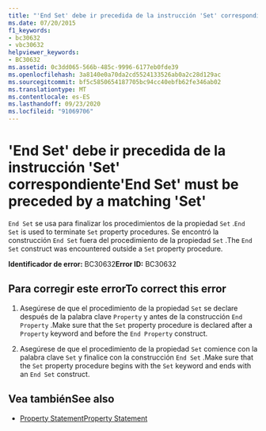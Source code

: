 ```yaml
---
title: "'End Set' debe ir precedida de la instrucción 'Set' correspondiente"
ms.date: 07/20/2015
f1_keywords:
- bc30632
- vbc30632
helpviewer_keywords:
- BC30632
ms.assetid: 0c3dd065-566b-485c-9996-6177eb0fde39
ms.openlocfilehash: 3a8140e0a70da2cd5524133526ab0a2c28d129ac
ms.sourcegitcommit: bf5c5850654187705bc94cc40ebfb62fe346ab02
ms.translationtype: MT
ms.contentlocale: es-ES
ms.lasthandoff: 09/23/2020
ms.locfileid: "91069706"
---
```

# <a name="end-set-must-be-preceded-by-a-matching-set"></a><span data-ttu-id="e5890-102">'End Set' debe ir precedida de la instrucción 'Set' correspondiente</span><span class="sxs-lookup"><span data-stu-id="e5890-102">'End Set' must be preceded by a matching 'Set'</span></span>

<span data-ttu-id="e5890-103">`End Set` se usa para finalizar los procedimientos de la propiedad `Set` .</span><span class="sxs-lookup"><span data-stu-id="e5890-103">`End Set` is used to terminate `Set` property procedures.</span></span> <span data-ttu-id="e5890-104">Se encontró la construcción `End Set` fuera del procedimiento de la propiedad `Set` .</span><span class="sxs-lookup"><span data-stu-id="e5890-104">The `End Set` construct was encountered outside a `Set` property procedure.</span></span>  
  
 <span data-ttu-id="e5890-105">**Identificador de error:** BC30632</span><span class="sxs-lookup"><span data-stu-id="e5890-105">**Error ID:** BC30632</span></span>  
  
## <a name="to-correct-this-error"></a><span data-ttu-id="e5890-106">Para corregir este error</span><span class="sxs-lookup"><span data-stu-id="e5890-106">To correct this error</span></span>  
  
1. <span data-ttu-id="e5890-107">Asegúrese de que el procedimiento de la propiedad `Set` se declare después de la palabra clave `Property` y antes de la construcción `End Property` .</span><span class="sxs-lookup"><span data-stu-id="e5890-107">Make sure that the `Set` property procedure is declared after a `Property` keyword and before the `End Property` construct.</span></span>  
  
2. <span data-ttu-id="e5890-108">Asegúrese de que el procedimiento de la propiedad `Set` comience con la palabra clave `Set` y finalice con la construcción `End Set` .</span><span class="sxs-lookup"><span data-stu-id="e5890-108">Make sure that the `Set` property procedure begins with the `Set` keyword and ends with an `End Set` construct.</span></span>  
  
## <a name="see-also"></a><span data-ttu-id="e5890-109">Vea también</span><span class="sxs-lookup"><span data-stu-id="e5890-109">See also</span></span>

- [<span data-ttu-id="e5890-110">Property Statement</span><span class="sxs-lookup"><span data-stu-id="e5890-110">Property Statement</span></span>](../language-reference/statements/property-statement.md)
